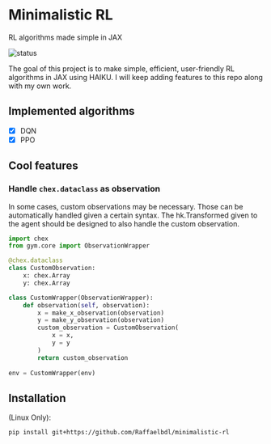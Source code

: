 # Minimalistic RL
RL algorithms made simple in JAX

![status](https://img.shields.io/badge/status-work%20in%20progress-red)

The goal of this project is to make simple, efficient, user-friendly RL algorithms in JAX using HAIKU.
I will keep adding features to this repo along with my own work.

## Implemented algorithms
- [x] DQN
- [x] PPO

## Cool features

### Handle `chex.dataclass` as observation

In some cases, custom observations may be necessary. Those can be automatically handled given a certain syntax.
The hk.Transformed given to the agent should be designed to also handle the custom observation.

```python
import chex
from gym.core import ObservationWrapper

@chex.dataclass
class CustomObservation:
    x: chex.Array
    y: chex.Array

class CustomWrapper(ObservationWrapper):
    def observation(self, observation):
        x = make_x_observation(observation)
        y = make_y_observation(observation)
        custom_observation = CustomObservation(
            x = x,
            y = y
        )
        return custom_observation
    
env = CustomWrapper(env)
```

## Installation 

(Linux Only):

```bash
pip install git+https://github.com/Raffaelbdl/minimalistic-rl
```

